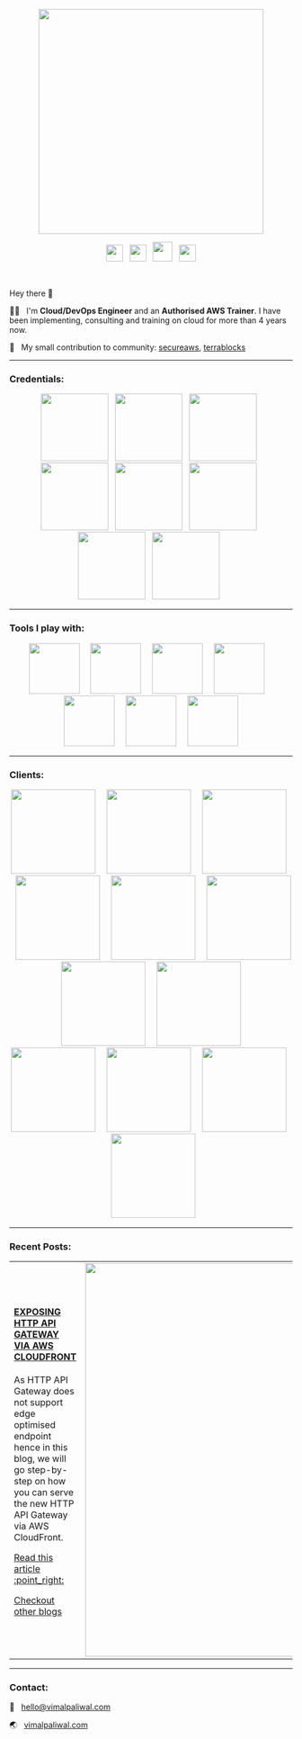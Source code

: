 <p align="center"><a href="https://vimalpaliwal.com"><img width=400 src="https://vimalpaliwal.com/images/logo.svg" /></a></p>

<p align="center"><a href="https://vimalpaliwal.medium.com"><img width=30 src="https://upload.wikimedia.org/wikipedia/commons/e/ec/Medium_logo_Monogram.svg" /></a> &nbsp; <a href="https://linkedin.com/in/paliwalvimal"><img width=30 src="https://vimalpaliwal.com/images/linkedin.svg?1" /></a> &nbsp; <a href="https://www.youtube.com/channel/UCeeJwbuN9q5Fx0y47XK3hcA"><img width=35 src="https://vimalpaliwal.com/images/youtube.svg" /></a> &nbsp; <a href="https://github.com/terrablocks"><img width=30 src="https://vimalpaliwal.com/images/terrablocks.png" /></a></p>

<br/>

Hey there 👋

:man_technologist: &nbsp; I'm **Cloud/DevOps Engineer** and an **Authorised AWS Trainer**. I have been implementing, consulting and training on cloud for more than 4 years now.

:open_book: &nbsp; My small contribution to community: [secureaws](https://github.com/paliwalvimal/secureaws "secureaws"), [terrablocks](https://github.com/terrablocks "terrablocks")

***

### Credentials:
<p align="center">
    <img width=120 src="https://vimalpaliwal.com/images/certificates/aws-aai.png" /> &nbsp; 
    <img width=120 src="https://vimalpaliwal.com/images/certificates/aws-sap.png" /> &nbsp; 
    <img width=120 src="https://vimalpaliwal.com/images/certificates/aws-ss.png" /> &nbsp; 
    <img width=120 src="https://vimalpaliwal.com/images/certificates/aws-saa.png" /> &nbsp; 
    <img width=120 src="https://vimalpaliwal.com/images/certificates/aws-da.png" /> &nbsp; 
    <img width=120 src="https://vimalpaliwal.com/images/certificates/aws-soa.png" /> &nbsp; 
    <img width=120 src="https://vimalpaliwal.com/images/certificates/gcp-cca.png" /> &nbsp; 
    <img width=120 src="https://vimalpaliwal.com/images/certificates/gcp-cce.png" /> &nbsp; 
</p>

***

### Tools I play with:
<p align="center">
    <img width=90 src="https://vimalpaliwal.com/images/aws.png?1" /> &nbsp; &nbsp; 
    <img width=90 src="https://vimalpaliwal.com/images/terraform.png?3" /> &nbsp; &nbsp; 
    <img width=90 src="https://vimalpaliwal.com/images/k8s.png?1" /> &nbsp; &nbsp; 
    <img width=90 src="https://vimalpaliwal.com/images/gitlab.png?1" /> &nbsp; &nbsp; 
    <img width=90 src="https://vimalpaliwal.com/images/jenkins.png?1" /> &nbsp; &nbsp; 
    <img width=90 src="https://vimalpaliwal.com/images/bash.png?1" /> &nbsp; &nbsp; 
    <img width=90 src="https://vimalpaliwal.com/images/python.png?1" />
</p>

***

### Clients:
<p align="center">
    <img width=150 src="https://vimalpaliwal.com/images/clients/modus-create.png" /> &nbsp;  &nbsp; 
    <img width=150 src="https://vimalpaliwal.com/images/clients/toptal.png" /> &nbsp;  &nbsp; 
    <img width=150 src="https://vimalpaliwal.com/images/clients/coditas.png" /> &nbsp;  &nbsp; 
    <img width=150 src="https://vimalpaliwal.com/images/clients/trainocate.png" /> &nbsp;  &nbsp; 
    <img width=150 src="https://vimalpaliwal.com/images/clients/whizlabs.png" /> &nbsp;  &nbsp; 
    <img width=150 src="https://vimalpaliwal.com/images/clients/eximchain.png" /> &nbsp;  &nbsp; 
    <img width=150 src="https://vimalpaliwal.com/images/clients/greatlearning.png" /> &nbsp;  &nbsp; 
    <img width=150 src="https://vimalpaliwal.com/images/clients/ucb-bank.png" /> &nbsp;  &nbsp; 
    <img width=150 src="https://vimalpaliwal.com/images/clients/ge.png" /> &nbsp;  &nbsp; 
    <img width=150 src="https://vimalpaliwal.com/images/clients/mindtree.png" /> &nbsp;  &nbsp; 
    <img width=150 src="https://vimalpaliwal.com/images/clients/ltts.png" /> &nbsp;  &nbsp; 
    <img width=150 src="https://vimalpaliwal.com/images/clients/harman.svg" />
</p>

***

### Recent Posts:
<table>
    <tr>
        <td>
            <h4><a href="https://vimalpaliwal.medium.com/how-to-expose-aws-http-api-gateway-via-aws-cloudfront-16383f45704b">EXPOSING HTTP API GATEWAY VIA AWS CLOUDFRONT</a></h4>
            <p>As HTTP API Gateway does not support edge optimised endpoint hence in this blog, we will go step-by-step on how you can serve the new HTTP API Gateway via AWS CloudFront.</p>
            <p><a href="https://vimalpaliwal.medium.com/how-to-expose-aws-http-api-gateway-via-aws-cloudfront-16383f45704b">Read this article :point_right:</a></p>
            <p><a href="https://vimalpaliwal.com/#blogs">Checkout other blogs</a></p>
        </td>
        <td><a href="https://vimalpaliwal.medium.com/how-to-expose-aws-http-api-gateway-via-aws-cloudfront-16383f45704b"><img width=700 src="https://vimalpaliwal.com/blog/2020/07/7b172efff6/blog-1.png" /></a></td>
    </tr>
</table>

***
### Contact:
:e-mail: &nbsp; [hello@vimalpaliwal.com](mailto:hello@vimalpaliwal.com)

:earth_asia: &nbsp; [vimalpaliwal.com](https://vimalpaliwal.com)

<!--
**paliwalvimal/paliwalvimal** is a ✨ _special_ ✨ repository because its `README.md` (this file) appears on your GitHub profile.

Here are some ideas to get you started:

- 🔭 I’m currently working on ...
- 🌱 I’m currently learning ...
- 👯 I’m looking to collaborate on ...
- 🤔 I’m looking for help with ...
- 💬 Ask me about ...
- 📫 How to reach me: ...
- 😄 Pronouns: ...
- ⚡ Fun fact: ...
-->
